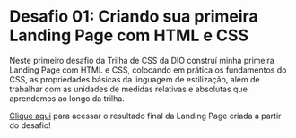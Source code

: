 # Desafio 01: Criando sua primeira Landing Page com HTML e CSS

Neste primeiro desafio da Trilha de CSS da DIO construí minha primeira Landing Page com HTML e CSS, colocando em prática os fundamentos do CSS, as propriedades básicas da linguagem de estilização, além de trabalhar com as unidades de medidas relativas e absolutas que aprendemos ao longo da trilha.

[Clique aqui](https://carvalhaus.github.io/trilha-css-desafio-01/) para acessar o resultado final da Landing Page criada a partir do desafio!
